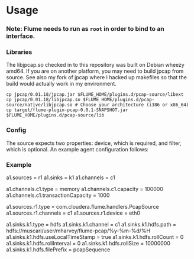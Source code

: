 Usage
=====

### Note: Flume needs to run as ``root`` in order to bind to an interface.

### Libraries
The libjpcap.so checked in to this repository was built on Debian wheezy amd64. If you are on another platform, you may need to build jpcap from source. See also my fork of jpcap where I hacked up makefiles so that the build would actually work in my environment.

	cp jpcap/0.01.18/jpcap.jar $FLUME_HOME/plugins.d/pcap-source/libext
	cp jpcap/0.01.18/libjpcap.so $FLUME_HOME/plugins.d/pcap-source/native/libjpcap.so # Choose your architecture (i386 or x86_64)
	cp target/flume-plugin-pcap-0.0.1-SNAPSHOT.jar $FLUME_HOME/plugins.d/pcap-source/lib

### Config
The source expects two properties: device, which is required, and filter, which is optional. An example agent configuration follows:

### Example

  a1.sources = r1
  a1.sinks = k1
  a1.channels = c1
  
  a1.channels.c1.type = memory
  a1.channels.c1.capacity = 100000
  a1.channels.c1.transactionCapacity = 1000
  
  a1.sources.r1.type = com.cloudera.flume.handlers.PcapSource
  a1.sources.r1.channels = c1
  a1.sources.r1.device = eth0
  
  a1.sinks.k1.type = hdfs
  a1.sinks.k1.channel = c1
  a1.sinks.k1.hdfs.path = hdfs://muscari/user/mharvey/flume-pcap/%y-%m-%d/%H
  a1.sinks.k1.hdfs.useLocalTimeStamp = true
  a1.sinks.k1.hdfs.rollCount = 0
  a1.sinks.k1.hdfs.rollInterval = 0
  a1.sinks.k1.hdfs.rollSize = 10000000
  a1.sinks.k1.hdfs.filePrefix = pcapSequence

